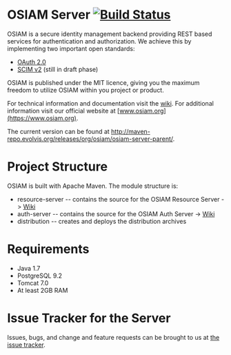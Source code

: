 OSIAM Server [![Build Status](https://travis-ci.org/osiam/server.png?branch=master)](https://travis-ci.org/osiam/server)
============

OSIAM is a secure identity management backend providing REST based services for
authentication and authorization. We achieve this by implementing two important
open standards:

* [OAuth 2.0](http://oauth.net/2/)
* [SCIM v2](http://www.simplecloud.info/) (still in draft phase)

OSIAM is published under the MIT licence, giving you the maximum freedom to
utilize OSIAM within you project or product.

For technical information and documentation visit the [wiki](https://github.com/osiam/server/wiki).
For additional information visit our official website at [www.osiam.org](https://www.osiam.org).

The current version can be found at http://maven-repo.evolvis.org/releases/org/osiam/osiam-server-parent/.

# Project Structure

OSIAM is built with Apache Maven. The module structure is:

* resource-server -- contains the source for the OSIAM Resource Server -> [Wiki](https://github.com/osiam/server/wiki)
* auth-server -- contains the source for the OSIAM Auth Server -> [Wiki](https://github.com/osiam/server/wiki)
* distribution -- creates and deploys the distribution archives

# Requirements

* Java 1.7
* PostgreSQL 9.2
* Tomcat 7.0
* At least 2GB RAM

# Issue Tracker for the Server

Issues, bugs, and change and feature requests can be brought to us at [the issue tracker](https://github.com/osiam/server/issues).
